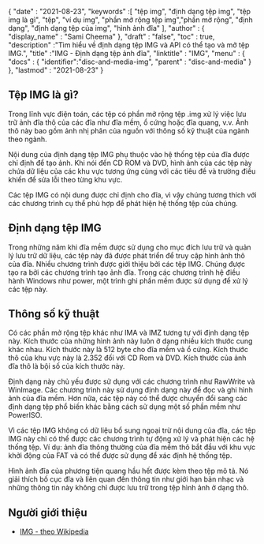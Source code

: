 {
  "date" : "2021-08-23",
  "keywords" :[ "tệp img", "định dạng tệp img", "tệp img là gì", "tệp", "ví dụ img", "phần mở rộng tệp img","phần mở rộng", "định dạng", "định dạng tệp của img", "hình ảnh đĩa" ],
  "author" : {
    "display_name" : "Sami Cheema"
},
  "draft" : "false",
   "toc" : true,
  "description" :"Tìm hiểu về định dạng tệp IMG và API có thể tạo và mở tệp IMG.",
  "title" :"IMG - Định dạng tệp ảnh đĩa",
  "linktitle" : "IMG",
  "menu" : {
    "docs" : {
      "identifier":"disc-and-media-img",
      "parent" : "disc-and-media"
}
},
  "lastmod" : "2021-08-23"
}

## Tệp IMG là gì?

Trong lĩnh vực điện toán, các tệp có phần mở rộng tệp .img xử lý việc lưu trữ ảnh đĩa thô của các đĩa như đĩa mềm, ổ cứng hoặc đĩa quang, v.v. Ảnh thô này bao gồm ảnh nhị phân của nguồn với thông số kỹ thuật của ngành theo ngành.

Nội dung của định dạng tệp IMG phụ thuộc vào hệ thống tệp của đĩa được chỉ định để tạo ảnh. Khi nói đến CD ROM và DVD, hình ảnh của các tệp này chứa dữ liệu của các khu vực tương ứng cùng với các tiêu đề và trường điều khiển để sửa lỗi theo từng khu vực.

Các tệp IMG có nội dung được chỉ định cho đĩa, vì vậy chúng tương thích với các chương trình cụ thể phù hợp để phát hiện hệ thống tệp của chúng.

## Định dạng tệp IMG ##

Trong những năm khi đĩa mềm được sử dụng cho mục đích lưu trữ và quản lý lưu trữ dữ liệu, các tệp này đã được phát triển để truy cập hình ảnh thô của đĩa. Nhiều chương trình được giới thiệu bởi các tệp IMG. Chúng được tạo ra bởi các chương trình tạo ảnh đĩa. Trong các chương trình hệ điều hành Windows như power, một trình ghi phần mềm được sử dụng để xử lý các tệp này.

## Thông số kỹ thuật ##

Có các phần mở rộng tệp khác như IMA và IMZ tương tự với định dạng tệp này. Kích thước của những hình ảnh này luôn ở dạng nhiều kích thước cung khác nhau. Kích thước này là 512 byte cho đĩa mềm và ổ cứng. Kích thước thô của khu vực này là 2.352 đối với CD Rom và DVD. Kích thước của ảnh đĩa thô là bội số của kích thước này.

Định dạng này chủ yếu được sử dụng với các chương trình như RawWrite và WinImage. Các chương trình này sử dụng định dạng này để đọc và ghi hình ảnh của đĩa mềm. Hơn nữa, các tệp này có thể được chuyển đổi sang các định dạng tệp phổ biến khác bằng cách sử dụng một số phần mềm như PowerISO.

Vì các tệp IMG không có dữ liệu bổ sung ngoại trừ nội dung của đĩa, các tệp IMG này chỉ có thể được các chương trình tự động xử lý và phát hiện các hệ thống tệp. Ví dụ: ảnh đĩa thông thường của đĩa mềm thô bắt đầu với khu vực khởi động của FAT và có thể được sử dụng để xác định hệ thống tệp.

Hình ảnh đĩa của phương tiện quang hầu hết được kèm theo tệp mô tả. Nó giải thích bố cục đĩa và liên quan đến thông tin như giới hạn bản nhạc và những thông tin này không chỉ được lưu trữ trong tệp hình ảnh ở dạng thô.



## Người giới thiệu ##

* [IMG - theo Wikipedia](https://en.wikipedia.org/wiki/IMG_(file_format))


